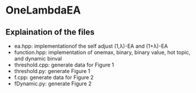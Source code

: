 # OneLambdaEA

## Explaination of the files

- ea.hpp: implementationof the self adjust (1,λ)-EA and (1+λ)-EA
- function.hpp: implementation of onemax, binary, binary value, hot topic, and dynamic binval
- threshold.cpp: generate data for Figure 1
- threshold.py: generate Figure 1
- f.cpp: generate data for Figure 2
- fDynamic.py: generate Figure 2
